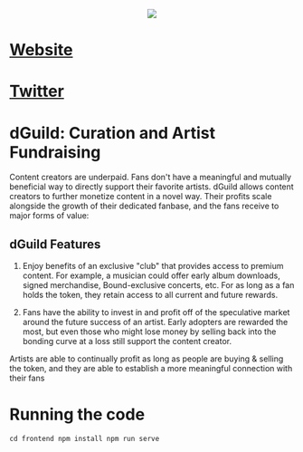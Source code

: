 <p align="center">
  <img src="https://github.com/RUDE-labs/dGuild/blob/dev/images/dguild-logo.png" />
</p>

# [Website](https://dguild.co)
# [Twitter](https://twitter.com/dGuildINC)

# dGuild: Curation and Artist Fundraising

Content creators are underpaid. Fans don't have a meaningful and mutually beneficial way to directly support their favorite artists. dGuild allows content creators to further monetize content in a novel way. Their profits scale alongside the growth of their dedicated fanbase, and the fans receive to major forms of value:

## dGuild Features
1. Enjoy benefits of an exclusive "club" that provides access to premium content. For example, a musician could offer early album downloads, signed merchandise, Bound-exclusive concerts, etc. For as long as a fan holds the token, they retain access to all current and future rewards.

2. Fans have the ability to invest in and profit off of the speculative market around the future success of an artist. Early adopters are rewarded the most, but even those who might lose money by selling back into the bonding curve at a loss still support the content creator.

Artists are able to continually profit as long as people are buying & selling the token, and they are able to establish a more meaningful connection with their fans


# Running the code
`
cd frontend
npm install
npm run serve
`
